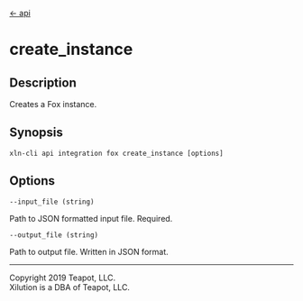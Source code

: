 [<- api](../../../api/index.md)

# create_instance

## Description

Creates a Fox instance.

## Synopsis

```
xln-cli api integration fox create_instance [options]
```

## Options

`--input_file (string)`

Path to JSON formatted input file. Required.

`--output_file (string)`

Path to output file. Written in JSON format.

---
Copyright 2019 Teapot, LLC.  
Xilution is a DBA of Teapot, LLC.
